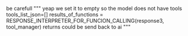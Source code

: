  be  carefull
 """ 
yeap    we  set  it  to  empty so the  model  does  not  have tools
tools_list_json=[]
  results_of_functions = RESPONSE_INTERPRETER_FOR_FUNCION_CALLING(response3, tool_manager)
  returns  could  be  send  back to  ai
 """
